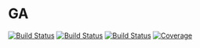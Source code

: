 # GA

[![Build Status](https://github.com/JVSigaud/GA.jl/actions/workflows/CI.yml/badge.svg?branch=main)](https://github.com/JVSigaud/GA.jl/actions/workflows/CI.yml?query=branch%3Amain)
[![Build Status](https://travis-ci.com/JVSigaud/GA.jl.svg?branch=main)](https://travis-ci.com/JVSigaud/GA.jl)
[![Build Status](https://ci.appveyor.com/api/projects/status/github/JVSigaud/GA.jl?svg=true)](https://ci.appveyor.com/project/JVSigaud/GA-jl)
[![Coverage](https://coveralls.io/repos/github/JVSigaud/GA.jl/badge.svg?branch=main)](https://coveralls.io/github/JVSigaud/GA.jl?branch=main)
